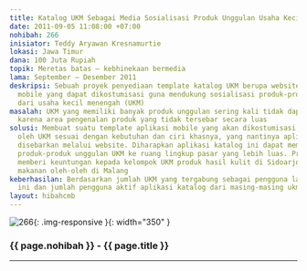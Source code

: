 ```yaml
---
title: Katalog UKM Sebagai Media Sosialisasi Produk Unggulan Usaha Kecil Menengah
date: 2011-09-05 11:08:00 +07:00
nohibah: 266
inisiator: Teddy Aryawan Kresnamurtie
lokasi: Jawa Timur
dana: 100 Juta Rupiah
topik: Meretas batas – kebhinekaan bermedia
lama: September – Desember 2011
deskripsi: Sebuah proyek penyediaan template katalog UKM berupa website dan aplikasi
  mobile yang dapat dikostumisasi guna mendukung sosialisasi produk-produk unggulan
  dari usaha kecil menengah (UKM)
masalah: UKM yang memiliki banyak produk unggulan sering kali tidak dapat berkembang
  karena area pengenalan produk yang tidak tersebar secara luas
solusi: Membuat suatu template aplikasi mobile yang akan dikostumisasi isi dan tampilan
  oleh UKM sesuai dengan kebutuhan dan ciri khasnya, yang nantinya aplikasi ini akan
  disebarkan melalui website. Diharapkan aplikasi katalog ini dapat memperkenalkan
  produk-produk unggulan UKM ke ruang lingkup pasar yang lebih luas. Proyek ini akan
  memberi keuntungan kepada kelompok UKM produk hasil kulit di Sidoarjo dan usaha
  makanan oleh-oleh di Malang
keberhasilan: Berdasarkan jumlah UKM yang tergabung sebagai pengguna layanan apllikasi
  ini dan jumlah pengguna aktif aplikasi katalog dari masing-masing ukm
layout: hibahcmb
---
```


![266](/static/img/hibahcmb/266.png){: .img-responsive }{: width="350" }

### {{ page.nohibah }} - {{ page.title }}

---
